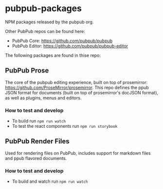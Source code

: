 # pubpub-packages
NPM packages released by the pubpub org.

Other PubPub repos can be found here:
- PubPub Core: https://github.com/pubpub/pubpub
- PubPub Editor: https://github.com/pubpub/pubpub-editor

The following packages are found in thise repo:

## PubPub Prose

The core of the pubpub editing experience, built on top of prosemirror: https://github.com/ProseMirror/prosemirror. This repo defines the ppub JSON format for documents (built on top of prosemirror's docJSON format), as well as plugins, menus and editors.

### How to test and develop
- To build run `npm run watch`
- To test the react components run `npm run storybook`

## PubPub Render Files

Used for rendering files on PubPub, includes support for markdown files and ppub flavored documents.

### How to test and develop
- To build and watch run `npm run watch`
